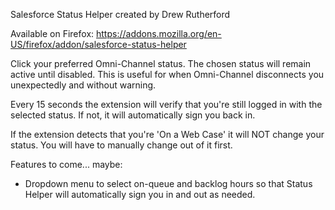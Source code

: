 Salesforce Status Helper created by Drew Rutherford

Available on Firefox: https://addons.mozilla.org/en-US/firefox/addon/salesforce-status-helper

Click your preferred Omni-Channel status. The chosen status will remain active until disabled. This is useful for when Omni-Channel disconnects you unexpectedly and without warning.

Every 15 seconds the extension will verify that you're still logged in with the selected status. If not, it will automatically sign you back in.

If the extension detects that you're 'On a Web Case' it will NOT change your status. You will have to manually change out of it first.

Features to come... maybe:

- Dropdown menu to select on-queue and backlog hours so that Status Helper will automatically sign you in and out as needed.
